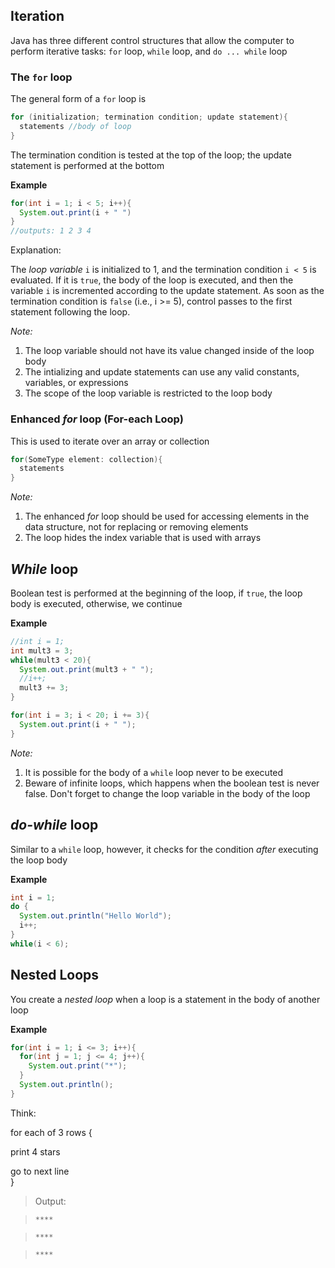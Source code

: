 ## Iteration 
Java has three different control structures that allow the computer to perform iterative tasks: `for` loop, `while` loop, and `do ... while` loop 

### The `for` loop 
The general form of a `for` loop is 
```java 
for (initialization; termination condition; update statement){
  statements //body of loop
}
```
The termination condition is tested at the top of the loop; the update statement is performed at the bottom 

**Example** 
```java
for(int i = 1; i < 5; i++){
  System.out.print(i + " ")
}
//outputs: 1 2 3 4 
```

Explanation: 

The *loop variable* `i` is initialized to 1, and the termination condition `i < 5` is evaluated. If it is `true`, the body of the loop is executed, and then the variable `i` is incremented according to the update statement. As soon as the termination condition is `false` (i.e., i >= 5), control passes to the first statement following the loop.  

*Note:* 

1. The loop variable should not have its value changed inside of the loop body
2. The intializing and update statements can use any valid constants, variables, or expressions
3. The scope of the loop variable is restricted to the loop body 

### Enhanced *for* loop (For-each Loop)
This is used to iterate over an array or collection 

```java 
for(SomeType element: collection){
  statements
}
```
*Note:* 

1. The enhanced *for* loop should be used for accessing elements in the data structure, not for replacing or removing elements 
2. The loop hides the index variable that is used with arrays 

## *While* loop 
Boolean test is performed at the beginning of the loop, if `true`, the loop body is executed, otherwise, we continue 

**Example** 
```java 
//int i = 1; 
int mult3 = 3; 
while(mult3 < 20){
  System.out.print(mult3 + " "); 
  //i++; 
  mult3 += 3; 
}

for(int i = 3; i < 20; i += 3){
  System.out.print(i + " "); 
}
```

*Note:* 

1. It is possible for the body of a `while` loop never to be executed 
2. Beware of infinite loops, which happens when the boolean test is never false. Don't forget to change the loop variable in the body of the loop

## *do-while* loop 
Similar to a `while` loop, however, it checks for the condition *after* executing the loop body 

**Example** 
```java 
int i = 1; 
do {
  System.out.println("Hello World"); 
  i++; 
}
while(i < 6); 
```

## Nested Loops 
You create a *nested loop* when a loop is a statement in the body of another loop 

**Example**
```java 
for(int i = 1; i <= 3; i++){
  for(int j = 1; j <= 4; j++){
    System.out.print("*"); 
  }
  System.out.println(); 
}
```
Think: 

for each of 3 rows {

  print 4 stars 

  go to next line   
}

> Output: 

> `****`

> `****`

> `****` 